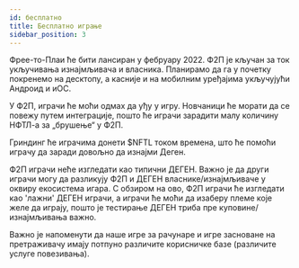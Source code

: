 ```yaml
---
id: бесплатно
title: Бесплатно играње
sidebar_position: 3
---
```


Фрее-то-Плаи ће бити лансиран у фебруару 2022. Ф2П је кључан за ток укључивања изнајмљивача и власника. Планирамо да га у почетку покренемо на десктопу, а касније и на мобилним уређајима укључујући Андроид и иОС.

У Ф2П, играчи ће моћи одмах да уђу у игру. Новчаници ће морати да се повежу путем интеграције, пошто ће играчи зарадити малу количину НФТЛ-а за „брушење“ у Ф2П.

Гриндинг ће играчима донети $NFTL током времена, што ће помоћи играчу да заради довољно да изнајми Деген.

Ф2П играчи неће изгледати као типични ДЕГЕН. Важно је да други играчи могу да разликују Ф2П и ДЕГЕН власнике/изнајмљиваче у оквиру екосистема игара. С обзиром на ово, Ф2П играчи ће изгледати као 'лажни' ДЕГЕН играчи, а играчи ће моћи да изаберу племе које желе да играју, пошто је тестирање ДЕГЕН триба пре куповине/изнајмљивања важно.

Важно је напоменути да наше игре за рачунаре и игре засноване на претраживачу имају потпуно различите корисничке базе (различите услуге повезивања).
